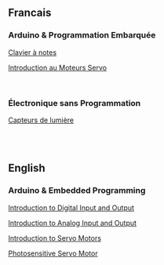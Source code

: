 ## Francais



### Arduino & Programmation Embarquée

[Clavier à notes](./fr/clavier-a-notes/laboratoire.enc)

[Introduction au Moteurs Servo](./fr/servo/intro.enc)

<br/>

### Électronique sans Programmation

[Capteurs de lumière](./fr/photoresistance/laboratoire.enc)

<br/> <br/>

## English

### Arduino & Embedded Programming

[Introduction to Digital Input and Output](./en/general/digitalio.pdf)

[Introduction to Analog Input and Output](./en/general/analogio.pdf)

[Introduction to Servo Motors](./en/servo/intro.enc)

[Photosensitive Servo Motor](./en/servo/photosensitive.pdf)